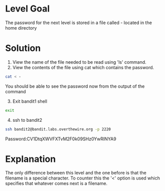 # Level Goal

The password for the next level is stored in a file called - located in the home directory

# Solution

1. View the name of the file needed to be read using 'ls' command.
2. View the contents of the file using cat which contains the password.
```Bash
cat < -
```
You should be able to see the password now from the output of the command

3. Exit bandit1 shell
```Bash
exit
```

4. ssh to bandit2
```Bash
ssh bandit2@bandit.labs.overthewire.org -p 2220
```
Password:CV1DtqXWVFXTvM2F0k09SHz0YwRINYA9

# Explanation

The only difference between this level and the one before is that the filename is a special character. To counter this the '<' option is used which specifies that whatever comes next is a filename.
